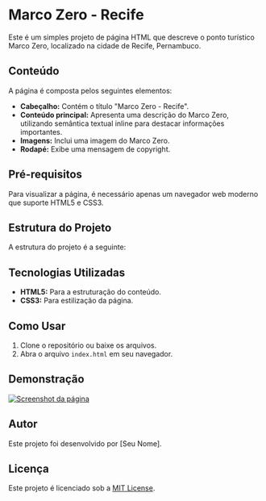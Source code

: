 # Marco Zero - Recife

Este é um simples projeto de página HTML que descreve o ponto turístico Marco Zero, localizado na cidade de Recife, Pernambuco.

## Conteúdo

A página é composta pelos seguintes elementos:

- **Cabeçalho:** Contém o título "Marco Zero - Recife".
- **Conteúdo principal:** Apresenta uma descrição do Marco Zero, utilizando semântica textual inline para destacar informações importantes.
- **Imagens:** Inclui uma imagem do Marco Zero.
- **Rodapé:** Exibe uma mensagem de copyright.

## Pré-requisitos

Para visualizar a página, é necessário apenas um navegador web moderno que suporte HTML5 e CSS3.

## Estrutura do Projeto

A estrutura do projeto é a seguinte:


## Tecnologias Utilizadas

- **HTML5:** Para a estruturação do conteúdo.
- **CSS3:** Para estilização da página.

## Como Usar

1. Clone o repositório ou baixe os arquivos.
2. Abra o arquivo `index.html` em seu navegador.

## Demonstração

[![Screenshot da página](images/marco_zero_recife.jpg)](https://th.bing.com/th/id/R.f9cf0542f3500c326a8ef2bd92f92856?rik=AzokCFmZzJSeDg&pid=ImgRaw&r=0&sres=1&sresct=1)


## Autor

Este projeto foi desenvolvido por [Seu Nome].

## Licença

Este projeto é licenciado sob a [MIT License](LICENSE).
